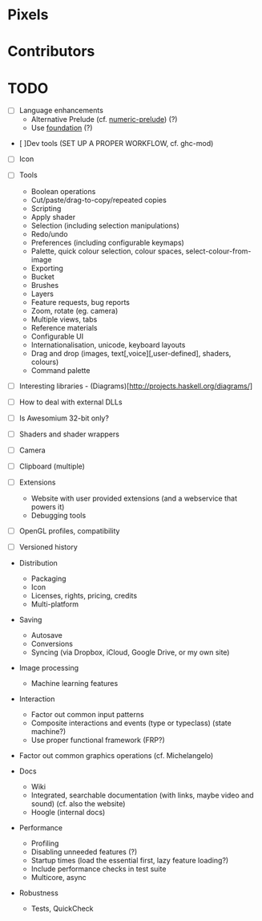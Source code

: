 Pixels
======


Contributors
============


TODO
====

  - [ ] Language enhancements
    - Alternative Prelude (cf. [numeric-prelude](https://hackage.haskell.org/package/numeric-prelude)) (?)
    - Use [foundation](https://hackage.haskell.org/package/foundation) (?)
  - [ ]Dev tools (SET UP A PROPER WORKFLOW, cf. ghc-mod)
  - [ ] Icon
  - [ ] Tools
    - Boolean operations
    - Cut/paste/drag-to-copy/repeated copies
    - Scripting
    - Apply shader
    - Selection (including selection manipulations)
    - Redo/undo
    - Preferences (including configurable keymaps)
    - Palette, quick colour selection, colour spaces, select-colour-from-image
    - Exporting
    - Bucket
    - Brushes
    - Layers
    - Feature requests, bug reports
    - Zoom, rotate (eg. camera)
    - Multiple views, tabs
    - Reference materials
    - Configurable UI
    - Internationalisation, unicode, keyboard layouts
    - Drag and drop (images, text[,voice][,user-defined], shaders, colours)
    - Command palette
    
  - [ ] Interesting libraries
        - (Diagrams)[http://projects.haskell.org/diagrams/]

  - [ ] How to deal with external DLLs
  - [ ] Is Awesomium 32-bit only?
  - [ ] Shaders and shader wrappers
  - [ ] Camera
  - [ ] Clipboard (multiple)

  - [ ] Extensions
    - Website with user provided extensions (and a webservice that powers it)
    - Debugging tools

  - [ ] OpenGL profiles, compatibility
  - [ ] Versioned history
  
  - Distribution
    - Packaging
    - Icon
    - Licenses, rights, pricing, credits
    - Multi-platform

  - Saving
    - Autosave
    - Conversions
    - Syncing (via Dropbox, iCloud, Google Drive, or my own site)

  - Image processing
    - Machine learning features

  - Interaction
    - Factor out common input patterns
    - Composite interactions and events (type or typeclass) (state machine?)
    - Use proper functional framework (FRP?)

  - Factor out common graphics operations (cf. Michelangelo)
  
  - Docs
    - Wiki
    - Integrated, searchable documentation (with links, maybe video and sound) (cf. also the website)
    - Hoogle (internal docs)

  - Performance
    - Profiling
    - Disabling unneeded features (?)
    - Startup times (load the essential first, lazy feature loading?)
    - Include performance checks in test suite
    - Multicore, async

  - Robustness
    - Tests, QuickCheck